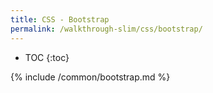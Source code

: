 ```yaml
---
title: CSS - Bootstrap
permalink: /walkthrough-slim/css/bootstrap/
---
```


* TOC
{:toc}

{% include /common/bootstrap.md %}